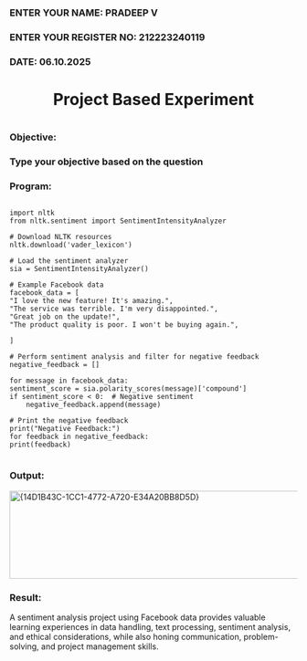 <H3>ENTER YOUR NAME: PRADEEP V</H3>
<H3>ENTER YOUR REGISTER NO: 212223240119</H3>
<H3>DATE: 06.10.2025</H3>
<H1 Align="center">Project Based Experiment<H1>
<H3>Objective:<H3>
Type your objective based on the question
<H3>Program:</H3>

  ```

import nltk
from nltk.sentiment import SentimentIntensityAnalyzer

# Download NLTK resources 
nltk.download('vader_lexicon')

# Load the sentiment analyzer
sia = SentimentIntensityAnalyzer()

# Example Facebook data 
facebook_data = [
  "I love the new feature! It's amazing.",
  "The service was terrible. I'm very disappointed.",
  "Great job on the update!",
  "The product quality is poor. I won't be buying again.",
  
]

# Perform sentiment analysis and filter for negative feedback
negative_feedback = []

for message in facebook_data:
  sentiment_score = sia.polarity_scores(message)['compound']
  if sentiment_score < 0:  # Negative sentiment
      negative_feedback.append(message)

# Print the negative feedback
print("Negative Feedback:")
for feedback in negative_feedback:
  print(feedback)


```


<H3>Output:</H3>

<img width="920" height="154" alt="{14D1B43C-1CC1-4772-A720-E34A20BB8D5D}" src="https://github.com/user-attachments/assets/9500ace7-992a-412c-9542-09ce8393cf05" />


<H3>Result:</H3>

A sentiment analysis project using Facebook data provides valuable learning experiences in data handling, text processing, sentiment analysis, and ethical considerations, while also honing communication, problem-solving, and project management skills.


